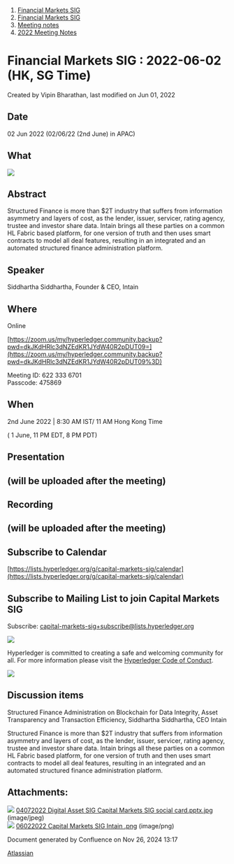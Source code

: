 1. [Financial Markets SIG](index.html)
2. [Financial Markets SIG](Financial-Markets-SIG_20545549.html)
3. [Meeting notes](Meeting-notes_20558268.html)
4. [2022 Meeting Notes](2022-Meeting-Notes_20547503.html)

# Financial Markets SIG : 2022-06-02 (HK, SG Time)

Created by Vipin Bharathan, last modified on Jun 01, 2022

## Date

02 Jun 2022 (02/06/22 (2nd June) in APAC)

## What

![](attachments/20547382/20559980.png?height=250)

## Abstract

Structured Finance is more than $2T industry that suffers from information asymmetry and layers of cost, as the lender, issuer, servicer, rating agency, trustee and investor share data. Intain brings all these parties on a common HL Fabric based platform, for one version of truth and then uses smart contracts to model all deal features, resulting in an integrated and an automated structured finance administration platform.

## Speaker

Siddhartha Siddhartha, Founder &amp; CEO, Intain

## Where

Online

[https://zoom.us/my/hyperledger.community.backup?pwd=dkJKdHRlc3dNZEdKR1JYdW40R2pDUT09=](https://zoom.us/my/hyperledger.community.backup?pwd=dkJKdHRlc3dNZEdKR1JYdW40R2pDUT09%3D)

Meeting ID: 622 333 6701  
Passcode: 475869

## When

2nd June 2022 | 8:30 AM IST/ 11 AM Hong Kong Time 

( 1 June, 11 PM EDT, 8 PM PDT)

## Presentation

## (will be uploaded after the meeting)

## Recording

## (will be uploaded after the meeting)

## Subscribe to Calendar

[https://lists.hyperledger.org/g/capital-markets-sig/calendar](https://lists.hyperledger.org/g/capital-markets-sig/calendar)

## Subscribe to Mailing List to join Capital Markets SIG

Subscribe: [capital-markets-sig+subscribe@lists.hyperledger.org](mailto:capital-markets-sig+subscribe@lists.hyperledger.org)

![](https://wiki.hyperledger.org/download/attachments/2392771/welcome.png?version=2&modificationDate=1572450107000&api=v2)

Hyperledger is committed to creating a safe and welcoming community for all. For more information please visit the [Hyperledger Code of Conduct](https://lf-hyperledger.atlassian.net/wiki/display/HYP/Hyperledger+Code+of+Conduct).

![](https://wiki.hyperledger.org/download/attachments/29034696/Antitrustnotice.png?version=1&modificationDate=1581695654000&api=v2)

## Discussion items

Structured Finance Administration on Blockchain for Data Integrity, Asset Transparency and Transaction Efficiency, Siddhartha Siddhartha, CEO Intain

Structured Finance is more than $2T industry that suffers from information asymmetry and layers of cost, as the lender, issuer, servicer, rating agency, trustee and investor share data. Intain brings all these parties on a common HL Fabric based platform, for one version of truth and then uses smart contracts to model all deal features, resulting in an integrated and an automated structured finance administration platform.

## Attachments:

![](images/icons/bullet_blue.gif) [04072022 Digital Asset SIG Capital Markets SIG social card.pptx.jpg](attachments/20547382/20559979.jpg) (image/jpeg)  
![](images/icons/bullet_blue.gif) [06022022 Capital Markets SIG Intain .png](attachments/20547382/20559980.png) (image/png)

Document generated by Confluence on Nov 26, 2024 13:17

[Atlassian](http://www.atlassian.com/)
